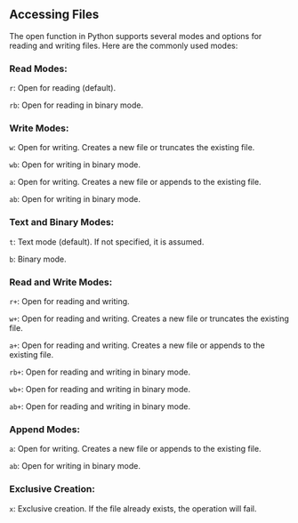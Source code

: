 ## Accessing Files

The open function in Python supports several modes and options for reading and writing files. Here are the commonly used modes:

### Read Modes:

`r`: Open for reading (default).

`rb`: Open for reading in binary mode.

### Write Modes:

`w`: Open for writing. Creates a new file or truncates the existing file.

`wb`: Open for writing in binary mode.

`a`: Open for writing. Creates a new file or appends to the existing file.

`ab`: Open for writing in binary mode.

### Text and Binary Modes:

`t`: Text mode (default). If not specified, it is assumed.

`b`: Binary mode.

### Read and Write Modes:

`r+`: Open for reading and writing.

`w+`: Open for reading and writing. Creates a new file or truncates the existing file.

`a+`: Open for reading and writing. Creates a new file or appends to the existing file.

`rb+`: Open for reading and writing in binary mode.

`wb+`: Open for reading and writing in binary mode.

`ab+`: Open for reading and writing in binary mode.

### Append Modes:

`a`: Open for writing. Creates a new file or appends to the existing file.

`ab`: Open for writing in binary mode.

### Exclusive Creation:

`x`: Exclusive creation. If the file already exists, the operation will fail.